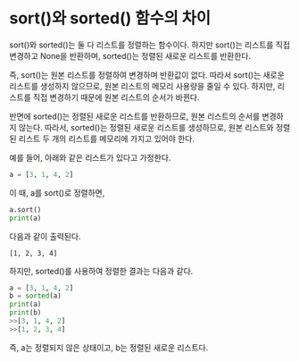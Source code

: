# sort()와 sorted() 함수의 차이

sort()와 sorted()는 둘 다 리스트를 정렬하는 함수이다. 하지만 sort()는 리스트를 직접 변경하고 None을 반환하며, sorted()는 정렬된 새로운 리스트를 반환한다.

즉, sort()는 원본 리스트를 정렬하여 변경하며 반환값이 없다. 따라서 sort()는 새로운 리스트를 생성하지 않으므로, 원본 리스트의 메모리 사용량을 줄일 수 있다. 하지만, 리스트를 직접 변경하기 때문에 원본 리스트의 순서가 바뀐다.

반면에 sorted()는 정렬된 새로운 리스트를 반환하므로, 원본 리스트의 순서를 변경하지 않는다. 따라서, sorted()는 정렬된 새로운 리스트를 생성하므로, 원본 리스트와 정렬된 리스트 두 개의 리스트를 메모리에 가지고 있어야 한다.

예를 들어, 아래와 같은 리스트가 있다고 가정한다.

```python
a = [3, 1, 4, 2]
```

이 때, a를 sort()로 정렬하면,

```python
a.sort()
print(a)
```

다음과 같이 출력된다.
```
[1, 2, 3, 4]
```
하지만, sorted()를 사용하여 정렬한 결과는 다음과 같다.

```python
a = [3, 1, 4, 2]
b = sorted(a)
print(a)
print(b)
>>[3, 1, 4, 2]
>>[1, 2, 3, 4]
```
즉, a는 정렬되지 않은 상태이고, b는 정렬된 새로운 리스트다.
